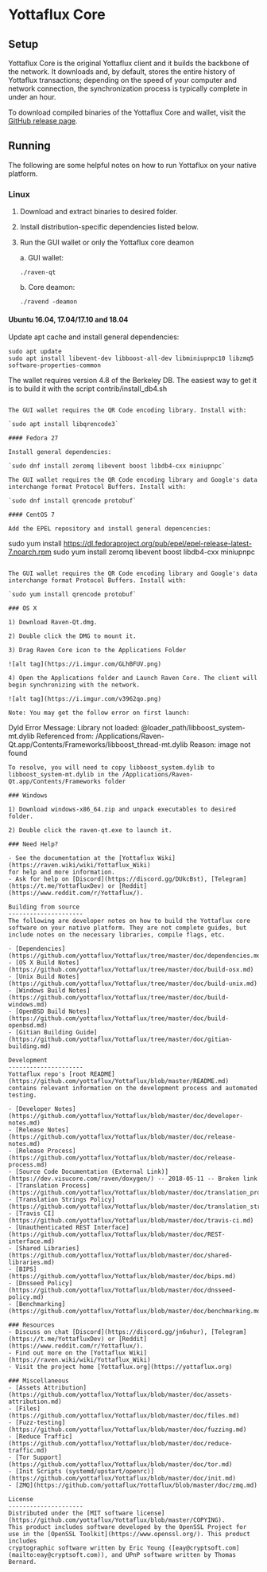 Yottaflux Core
==============

Setup
---------------------
Yottaflux Core is the original Yottaflux client and it builds the backbone of the network. It downloads and, by default, stores the entire history of Yottaflux transactions; depending on the speed of your computer and network connection, the synchronization process is typically complete in under an hour.

To download compiled binaries of the Yottaflux Core and wallet, visit the [GitHub release page](https://github.com/yottaflux/Yottaflux/releases).

Running
---------------------
The following are some helpful notes on how to run Yottaflux on your native platform.

### Linux

1) Download and extract binaries to desired folder.

2) Install distribution-specific dependencies listed below.

3) Run the GUI wallet or only the Yottaflux core deamon

   a. GUI wallet:

   `./raven-qt`

   b. Core deamon:

   `./ravend -deamon`

#### Ubuntu 16.04, 17.04/17.10 and 18.04

Update apt cache and install general dependencies:

```
sudo apt update
sudo apt install libevent-dev libboost-all-dev libminiupnpc10 libzmq5 software-properties-common
```

The wallet requires version 4.8 of the Berkeley DB. The easiest way to get it is to build it with the script contrib/install_db4.sh


```

The GUI wallet requires the QR Code encoding library. Install with:

`sudo apt install libqrencode3`

#### Fedora 27

Install general dependencies:

`sudo dnf install zeromq libevent boost libdb4-cxx miniupnpc`

The GUI wallet requires the QR Code encoding library and Google's data interchange format Protocol Buffers. Install with:

`sudo dnf install qrencode protobuf`

#### CentOS 7

Add the EPEL repository and install general depencencies:

```
sudo yum install https://dl.fedoraproject.org/pub/epel/epel-release-latest-7.noarch.rpm
sudo yum install zeromq libevent boost libdb4-cxx miniupnpc
```

The GUI wallet requires the QR Code encoding library and Google's data interchange format Protocol Buffers. Install with:

`sudo yum install qrencode protobuf`

### OS X

1) Download Raven-Qt.dmg.

2) Double click the DMG to mount it.

3) Drag Raven Core icon to the Applications Folder

![alt tag](https://i.imgur.com/GLhBFUV.png)

4) Open the Applications folder and Launch Raven Core. The client will begin synchronizing with the network.

![alt tag](https://i.imgur.com/v3962qo.png)

Note: You may get the follow error on first launch:
```
Dyld Error Message:
  Library not loaded: @loader_path/libboost_system-mt.dylib
  Referenced from: /Applications/Raven-Qt.app/Contents/Frameworks/libboost_thread-mt.dylib
  Reason: image not found
```
To resolve, you will need to copy libboost_system.dylib to libboost_system-mt.dylib in the /Applications/Raven-Qt.app/Contents/Frameworks folder

### Windows

1) Download windows-x86_64.zip and unpack executables to desired folder.

2) Double click the raven-qt.exe to launch it.

### Need Help?

- See the documentation at the [Yottaflux Wiki](https://raven.wiki/wiki/Yottaflux_Wiki)
for help and more information.
- Ask for help on [Discord](https://discord.gg/DUkcBst), [Telegram](https://t.me/YottafluxDev) or [Reddit](https://www.reddit.com/r/Yottaflux/).

Building from source
---------------------
The following are developer notes on how to build the Yottaflux core software on your native platform. They are not complete guides, but include notes on the necessary libraries, compile flags, etc.

- [Dependencies](https://github.com/yottaflux/Yottaflux/tree/master/doc/dependencies.md)
- [OS X Build Notes](https://github.com/yottaflux/Yottaflux/tree/master/doc/build-osx.md)
- [Unix Build Notes](https://github.com/yottaflux/Yottaflux/tree/master/doc/build-unix.md)
- [Windows Build Notes](https://github.com/yottaflux/Yottaflux/tree/master/doc/build-windows.md)
- [OpenBSD Build Notes](https://github.com/yottaflux/Yottaflux/tree/master/doc/build-openbsd.md)
- [Gitian Building Guide](https://github.com/yottaflux/Yottaflux/tree/master/doc/gitian-building.md)

Development
---------------------
Yottaflux repo's [root README](https://github.com/yottaflux/Yottaflux/blob/master/README.md) contains relevant information on the development process and automated testing.

- [Developer Notes](https://github.com/yottaflux/Yottaflux/blob/master/doc/developer-notes.md)
- [Release Notes](https://github.com/yottaflux/Yottaflux/blob/master/doc/release-notes.md)
- [Release Process](https://github.com/yottaflux/Yottaflux/blob/master/doc/release-process.md)
- [Source Code Documentation (External Link)](https://dev.visucore.com/raven/doxygen/) -- 2018-05-11 -- Broken link
- [Translation Process](https://github.com/yottaflux/Yottaflux/blob/master/doc/translation_process.md)
- [Translation Strings Policy](https://github.com/yottaflux/Yottaflux/blob/master/doc/translation_strings_policy.md)
- [Travis CI](https://github.com/yottaflux/Yottaflux/blob/master/doc/travis-ci.md)
- [Unauthenticated REST Interface](https://github.com/yottaflux/Yottaflux/blob/master/doc/REST-interface.md)
- [Shared Libraries](https://github.com/yottaflux/Yottaflux/blob/master/doc/shared-libraries.md)
- [BIPS](https://github.com/yottaflux/Yottaflux/blob/master/doc/bips.md)
- [Dnsseed Policy](https://github.com/yottaflux/Yottaflux/blob/master/doc/dnsseed-policy.md)
- [Benchmarking](https://github.com/yottaflux/Yottaflux/blob/master/doc/benchmarking.md)

### Resources
- Discuss on chat [Discord](https://discord.gg/jn6uhur), [Telegram](https://t.me/YottafluxDev) or [Reddit](https://www.reddit.com/r/Yottaflux/).
- Find out more on the [Yottaflux Wiki](https://raven.wiki/wiki/Yottaflux_Wiki)
- Visit the project home [Yottaflux.org](https://yottaflux.org)

### Miscellaneous
- [Assets Attribution](https://github.com/yottaflux/Yottaflux/blob/master/doc/assets-attribution.md)
- [Files](https://github.com/yottaflux/Yottaflux/blob/master/doc/files.md)
- [Fuzz-testing](https://github.com/yottaflux/Yottaflux/blob/master/doc/fuzzing.md)
- [Reduce Traffic](https://github.com/yottaflux/Yottaflux/blob/master/doc/reduce-traffic.md)
- [Tor Support](https://github.com/yottaflux/Yottaflux/blob/master/doc/tor.md)
- [Init Scripts (systemd/upstart/openrc)](https://github.com/yottaflux/Yottaflux/blob/master/doc/init.md)
- [ZMQ](https://github.com/yottaflux/Yottaflux/blob/master/doc/zmq.md)

License
---------------------
Distributed under the [MIT software license](https://github.com/yottaflux/Yottaflux/blob/master/COPYING).
This product includes software developed by the OpenSSL Project for use in the [OpenSSL Toolkit](https://www.openssl.org/). This product includes
cryptographic software written by Eric Young ([eay@cryptsoft.com](mailto:eay@cryptsoft.com)), and UPnP software written by Thomas Bernard.
